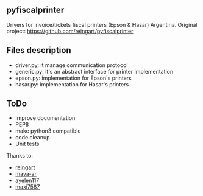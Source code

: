 ## pyfiscalprinter

Drivers for invoice/tickets fiscal printers (Epson &amp; Hasar) Argentina. Original project: https://github.com/reingart/pyfiscalprinter

## Files description

* driver.py: it manage communication protocol
* generic.py: it's an abstract interface for printer implementation
* epson.py: implementation for Epson's printers
* hasar.py: implementation for Hasar's printers

## ToDo

* Improve documentation
* PEP8
* make python3 compatible
* code cleanup
* Unit tests

Thanks to:
* [reingart](https://github.com/reingart)
* [mava-ar](https://github.com/mava-ar)
* [ayelen117](https://github.com/ayelen117)
* [maxi7587](https://github.com/maxi7587)
